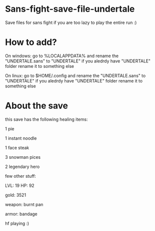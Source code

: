 # Sans-fight-save-file-undertale
Save files for sans fight if you are too lazy to play the entire run :)

# How to add?
  On windows:
    go to %LOCALAPPDATA% and rename the "UNDERTALE.sans" to "UNDERTALE" if you aledrdy have "UNDERTALE" folder rename it to something else
  
  On linux:
    go to $HOME/.config and rename the "UNDERTALE.sans" to "UNDERTALE" if you aledrdy have "UNDERTALE" folder rename it to something else
 
# About the save
this save has the following healing items:

1 pie

1 instant noodle 

1 face steak 

3 snowman pices

2 legendary hero

few other stuff:

  LVL: 19 HP: 92

  gold: 3521

  weapon: burnt pan

  armor: bandage

hf playing :)

